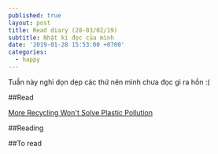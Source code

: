 ```yaml
---
published: true
layout: post
title: Read diary (28-03/02/19)
subtitle: Nhật kí đọc của mình
date: '2019-01-28 15:53:00 +0700'
categories:
  - happy
---
```


Tuần này nghỉ dọn dẹp các thứ nên mình chưa đọc gì ra hồn :(

##Read

[More Recycling Won't Solve Plastic Pollution](https://blogs.scientificamerican.com/observations/more-recycling-wont-solve-plastic-pollution/)

##Reading



##To read